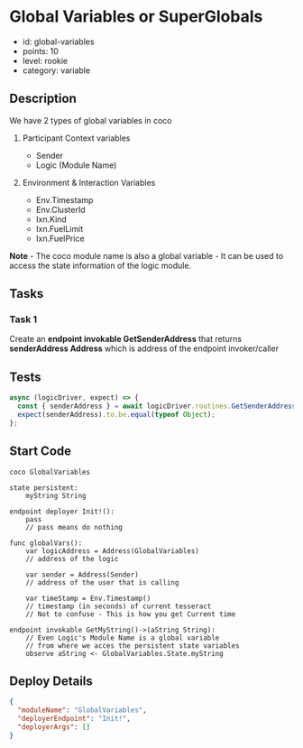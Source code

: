 # Global Variables or SuperGlobals

- id: global-variables
- points: 10
- level: rookie
- category: variable

## Description

We have 2 types of global variables in coco

1. Participant Context variables

   - Sender
   - Logic (Module Name)

2. Environment & Interaction Variables
   - Env.Timestamp
   - Env.ClusterId
   - Ixn.Kind
   - Ixn.FuelLimit
   - Ixn.FuelPrice

**Note** - The coco module name is also a global variable - It can be used to access the state information of the logic module.

## Tasks

### Task 1

Create an **endpoint invokable GetSenderAddress** that returns **senderAddress Address** which is address of the endpoint invoker/caller

## Tests

```javascript
async (logicDriver, expect) => {
  const { senderAddress } = await logicDriver.routines.GetSenderAddress();
  expect(senderAddress).to.be.equal(typeof Object);
};
```

## Start Code

```cocolang
coco GlobalVariables

state persistent:
    myString String

endpoint deployer Init!():
    pass
    // pass means do nothing

func globalVars():
    var logicAddress = Address(GlobalVariables)
    // address of the logic

    var sender = Address(Sender)
    // address of the user that is calling

    var timeStamp = Env.Timestamp()
    // timestamp (in seconds) of current tesseract
    // Not to confuse - This is how you get Current time

endpoint invokable GetMyString()->(aString String):
    // Even Logic's Module Name is a global variable
    // from where we acces the persistent state variables
    observe aString <- GlobalVariables.State.myString
```

## Deploy Details

```json
{
  "moduleName": "GlobalVariables",
  "deployerEndpoint": "Init!",
  "deployerArgs": []
}
```
